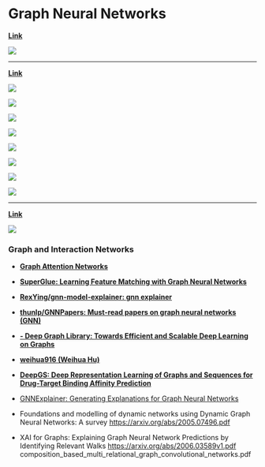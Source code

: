 # Graph Neural Networks

[**Link**](https://arxiv.org/abs/1903.03894)

![](images/2020-07-21-04-49-16.png)

---

[**Link**](https://papers.nips.cc/paper/8110-glomo-unsupervised-learning-of-transferable-relational-graphs.pdf)

![](images/2020-07-23-01-11-22.png)

![](images/2020-07-23-01-13-04.png)

![](images/2020-07-22-00-29-11.png)

![](images/2020-07-22-00-29-42.png)

![](images/2020-07-22-00-30-07.png)

![](images/2020-07-22-00-30-44.png)

![](images/2020-07-22-00-31-02.png)

![](images/2020-07-22-00-31-24.png)

---

[**Link**](https://openaccess.thecvf.com/content_CVPR_2019/papers/Chen_Graph-Based_Global_Reasoning_Networks_CVPR_2019_paper.pdf)

![](images/2020-07-22-01-58-53.png)

### Graph and Interaction Networks

- [**Graph Attention Networks**](https://arxiv.org/abs/1710.10903.pdf)
- [**SuperGlue: Learning Feature Matching with Graph Neural Networks**](https://arxiv.org/abs/1911.11763.pdf)
- [**RexYing/gnn-model-explainer: gnn explainer**](https://github.com/RexYing/gnn-model-explainer)
- [**thunlp/GNNPapers: Must-read papers on graph neural networks (GNN)**](https://github.com/thunlp/GNNPapers)
- [**- Deep Graph Library: Towards Efficient and Scalable Deep Learning on Graphs**](https://paperswithcode.com/paper/deep-graph-library-towards-efficient-and)
- [**weihua916 (Weihua Hu)**](https://github.com/weihua916)
- [**DeepGS: Deep Representation Learning of Graphs and Sequences for Drug-Target Binding Affinity Prediction**](https://paperswithcode.com/paper/deepgs-deep-representation-learning-of-graphs)

- [GNNExplainer: Generating Explanations for Graph Neural Networks](https://arxiv.org/abs/1903.03894.pdf)
- Foundations and modelling of dynamic networks using Dynamic Graph Neural Networks: A survey https://arxiv.org/abs/2005.07496.pdf
- XAI for Graphs: Explaining Graph Neural Network Predictions by Identifying Relevant Walks https://arxiv.org/abs/2006.03589v1.pdf
  composition_based_multi_relational_graph_convolutional_networks.pdf
